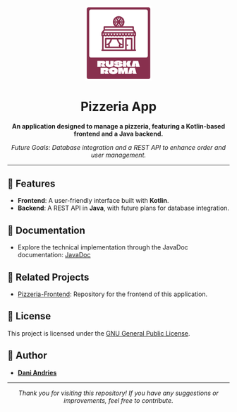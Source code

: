 <div align="center">
  <img src="src/ruskaromalogo (2).png" alt="LogoRuskaRoma" width="150">
</div>

<h1 align="center">Pizzeria App</h1>

<p align="center">
  <b>An application designed to manage a pizzeria, featuring a Kotlin-based frontend and a Java backend.</b>
</p>

<p align="center">
  <i>Future Goals: Database integration and a REST API to enhance order and user management.</i>
</p>

---

## 🚀 Features

- **Frontend**: A user-friendly interface built with **Kotlin**.
- **Backend**: A REST API in **Java**, with future plans for database integration.

## 📄 Documentation

- Explore the technical implementation through the JavaDoc documentation: [JavaDoc](https://linktodocumentation)

## 📂 Related Projects

- [Pizzeria-Frontend](https://github.com/DaniAndries/Pizzeria-Frontend.git): Repository for the frontend of this application.

## 📜 License

This project is licensed under the [GNU General Public License](LICENSE).

## 👥 Author

- **[Dani Andries](https://github.com/DaniAndries)**

---

<p align="center">
  <i>Thank you for visiting this repository! If you have any suggestions or improvements, feel free to contribute.</i>
</p>

